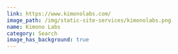 ```yaml
---
link: https://www.kimonolabs.com/
image_path: /img/static-site-services/kimonolabs.png
name: Kimono Labs
category: Search
image_has_background: true
---
```

